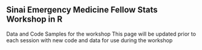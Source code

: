 ## Sinai Emergency Medicine Fellow Stats Workshop in R

Data and Code Samples for the workshop
This page will be updated prior to each session with new code and data for use during the workshop
